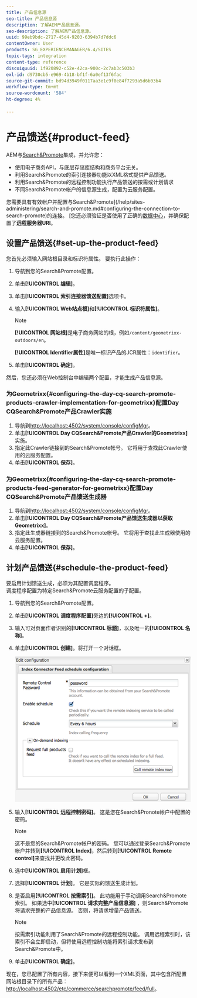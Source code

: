 ```yaml
---
title: 产品信息源
seo-title: 产品信息源
description: 了解AEM产品信息源。
seo-description: 了解AEM产品信息源。
uuid: 99eb9bdc-2717-45d4-9203-6394b7d7ddc6
contentOwner: User
products: SG_EXPERIENCEMANAGER/6.4/SITES
topic-tags: integration
content-type: reference
discoiquuid: 1f920892-c52e-42ca-900c-2c7ab3c503b3
exl-id: d9730cb5-e969-4b18-bf1f-6a0ef13f6fac
source-git-commit: bd94d3949f0117aa3e1c9f0e84f7293a5d6b03b4
workflow-type: tm+mt
source-wordcount: '584'
ht-degree: 4%

---
```


# 产品馈送{#product-feed}

AEM与[Search&amp;Promote](https://www.adobe.com/solutions/testing-targeting/searchandpromote.html)集成，并允许您：

* 使用电子商务API，与底层存储库结构和商务平台无关。
* 利用Search&amp;Promote的索引连接器功能以XML格式提供产品馈送。
* 利用Search&amp;Promote的远程控制功能执行产品馈送的按需或计划请求
* 不同Search&amp;Promote帐户的信息源生成，配置为云服务配置。

您需要具有有效帐户并配置与Search&amp;Promote](/help/sites-administering/search-and-promote.md#configuring-the-connection-to-search-promote)的连接。 [您还必须验证是否使用了正确的[数据中心](/help/sites-administering/search-and-promote.md#configuring-the-data-center)，并确保配置了**远程服务器URI**。

## 设置产品馈送{#set-up-the-product-feed}

您首先必须输入网站根目录和标识符属性。 要执行此操作：

1. 导航到您的Search&amp;Promote配置。
1. 单击&#x200B;**[!UICONTROL 编辑]**。
1. 单击&#x200B;**[!UICONTROL 索引连接器馈送配置]**&#x200B;选项卡。
1. 输入&#x200B;**[!UICONTROL Web站点根]**&#x200B;和&#x200B;**[!UICONTROL 标识符属性]**。

   >[!NOTE]
   >
   >**[!UICONTROL 网站根]**&#x200B;是电子商务网站的根，例如`/content/geometrixx-outdoors/en`。
   >
   >**[!UICONTROL Identifier属性]**&#x200B;是唯一标识产品的JCR属性：`identifier`。

1. 单击&#x200B;**[!UICONTROL 确定]**。

然后，您还必须在Web控制台中编辑两个配置，才能生成产品信息源。

### 为Geometrixx{#configuring-the-day-cq-search-promote-products-crawler-implementation-for-geometrixx}配置Day CQSearch&amp;Promote产品Crawler实施

1. 导航到[http://localhost:4502/system/console/configMgr](http://localhost:4502/system/console/configMgr)。
1. 单击&#x200B;**[!UICONTROL Day CQSearch&amp;Promote产品Crawler的Geometrixx]**&#x200B;实施。
1. 指定此Crawler链接到的Search&amp;Promote帐号。 它将用于查找此Crawler使用的云服务配置。
1. 单击&#x200B;**[!UICONTROL 保存]**。

### 为Geometrixx{#configuring-the-day-cq-search-promote-products-feed-generator-for-geometrixx}配置Day CQSearch&amp;Promote产品馈送生成器

1. 导航到[http://localhost:4502/system/console/configMgr](http://localhost:4502/system/console/configMgr)。
1. 单击&#x200B;**[!UICONTROL Day CQSearch&amp;Promote产品馈送生成器以获取Geometrixx]**。
1. 指定此生成器链接到的Search&amp;Promote帐号。 它将用于查找此生成器使用的云服务配置。
1. 单击&#x200B;**[!UICONTROL 保存]**。

## 计划产品馈送{#schedule-the-product-feed}

要启用计划馈送生成，必须为其配置调度程序。\
调度程序配置为特定Search&amp;Promote云服务配置的子配置。

1. 导航到您的Search&amp;Promote配置。
1. 单击&#x200B;**[!UICONTROL 调度程序配置]**&#x200B;旁边的&#x200B;**[!UICONTROL +]**。
1. 输入可对页面作者识别的&#x200B;**[!UICONTROL 标题]**，以及唯一的&#x200B;**[!UICONTROL 名称]**。
1. 单击&#x200B;**[!UICONTROL 创建]**。将打开一个对话框。

   ![chlimage_1-108](assets/chlimage_1-108.png)

1. 输入&#x200B;**[!UICONTROL 远程控制密码]**。 这是您在Search&amp;Pronote帐户中配置的密码。

   >[!NOTE]
   >
   >这不是您的Search&amp;Promote帐户的密码。 您可以通过登录Search&amp;Promote帐户并转到&#x200B;**[!UICONTROL Index]**，然后转到&#x200B;**[!UICONTROL Remote control]**&#x200B;来查找并更改此密码。

1. 选中&#x200B;**[!UICONTROL 启用计划]**&#x200B;框。
1. 选择&#x200B;**[!UICONTROL 计划]**。 它是实际的馈送生成计划。
1. 是否启用&#x200B;**[!UICONTROL 按需索引]**。 此功能用于手动调用Search&amp;Promote索引。 如果选中&#x200B;**[!UICONTROL 请求完整产品信息源]** ，则Search&amp;Promote将请求完整的产品信息源。 否则，将请求增量产品馈送。

   >[!NOTE]
   >
   >按需索引功能利用了Search&amp;Promote的远程控制功能。 调用远程索引时，该索引不会立即启动，但将使用远程控制功能将索引请求发布到Search&amp;Promote中。

1. 单击&#x200B;**[!UICONTROL 确定]**。

现在，您已配置了所有内容，接下来便可以看到一个XML页面，其中包含所配置网站根目录下的所有产品：[http://localhost:4502/etc/commerce/searchpromote/feed/full](http://localhost:4502/etc/commerce/searchpromote/feed/full)。
